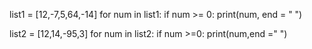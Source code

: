 list1 = [12,-7,5,64,-14]
for num in list1:
   if num >= 0:
      print(num, end = " ")


list2 = [12,14,-95,3]
for num in list2:
    if num >=0:
       print(num,end =" ")
